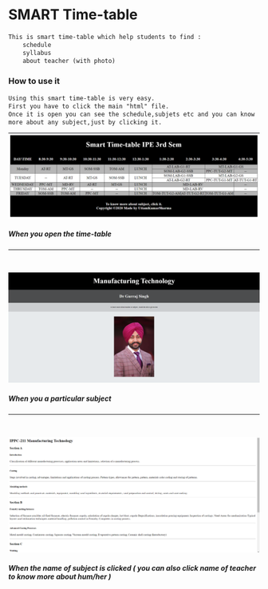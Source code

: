 # SMART Time-table
    This is smart time-table which help students to find :
        schedule
        syllabus
        about teacher (with photo)
    
### How to use it
    Using this smart time-table is very easy.
    First you have to click the main "html" file.
    Once it is open you can see the schedule,subjets etc and you can know more about any subject,just by clicking it.

![time-table](tt.png)
##### When you open the time-table

<hr>
<br>


![About clicked subject](gs.png)
##### When you a particular subject

<hr>
<br>

![Syllabus](sy.png)

##### When the name of subject is clicked ( you can also click name of teacher to know more about hum/her )
